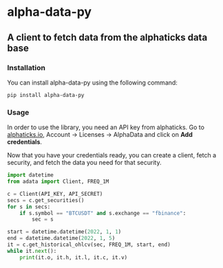# alpha-data-py
## A client to fetch data from the alphaticks data base

### Installation

You can install alpha-data-py using the following command:
```shell
pip install alpha-data-py
```

### Usage

In order to use the library, you need an API key from alphaticks. Go to [alphaticks.io](https://alphaticks.io),
Account -> Licenses -> AlphaData and click on **Add credentials**.

Now that you have your credentials ready, you can create a client, fetch a security, and fetch the data you need for 
that security.

```py
import datetime
from adata import Client, FREQ_1M

c = Client(API_KEY, API_SECRET)
secs = c.get_securities()
for s in secs:
    if s.symbol == "BTCUSDT" and s.exchange == "fbinance":
        sec = s

start = datetime.datetime(2022, 1, 1)
end = datetime.datetime(2022, 1, 5)
it = c.get_historical_ohlcv(sec, FREQ_1M, start, end)
while it.next():
    print(it.o, it.h, it.l, it.c, it.v)
```

